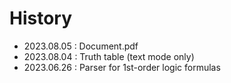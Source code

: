 # History

* 2023.08.05 : Document.pdf
* 2023.08.04 : Truth table (text mode only)
* 2023.06.26 : Parser for 1st-order logic formulas